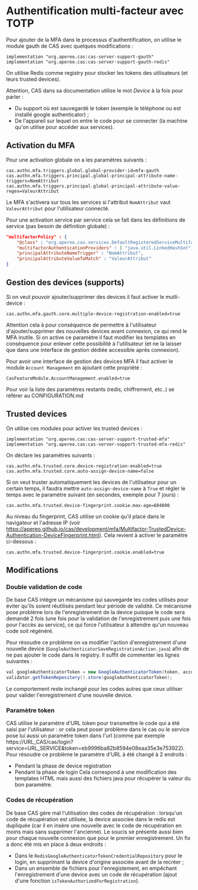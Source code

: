 
# Authentification multi-facteur avec TOTP

Pour ajouter de la MFA dans le processus d'authentification, on utilise le module gauth de CAS avec quelques modifications :
```
implementation "org.apereo.cas:cas-server-support-gauth"
implementation "org.apereo.cas:cas-server-support-gauth-redis"
```
On utilise Redis comme registry pour stocker les tokens des utilisateurs (et leurs trusted devices).

Attention, CAS dans sa documentation utilise le mot *Device* à la fois pour parler :
- Du support où est sauvegardé le token (exemple le téléphone ou est installé google authenticator) ;
- De l'appareil sur lequel on entre le code pour se connecter (la machine qu'on utilise pour accéder aux services). 

## Activation du MFA

Pour une activation globale on a les paramètres suivants :
```
cas.authn.mfa.triggers.global.global-provider-id=mfa-gauth
cas.authn.mfa.triggers.principal.global-principal-attribute-name-triggers=NomAttribut
cas.authn.mfa.triggers.principal.global-principal-attribute-value-regex=ValeurAttribut
```
Le MFA s'activera sur tous les services si l'attribut `NomAttribut` vaut `ValeurAttribut` pour l'utilisateur connecté.

Pour une activation service par service cela se fait dans les définitions de service (pas besoin de définition globale) :
```json
"multifactorPolicy" : {
	"@class" : "org.apereo.cas.services.DefaultRegisteredServiceMultifactorPolicy",
	"multifactorAuthenticationProviders" : [ "java.util.LinkedHashSet", [ "mfa-gauth" ] ],
	"principalAttributeNameTrigger" : "NomAttribut",
	"principalAttributeValueToMatch" : "ValeurAttribut"
}
```

## Gestion des devices (supports)

Si on veut pouvoir ajouter/supprimer des devices il faut activer le mutli-device :
```
cas.authn.mfa.gauth.core.multiple-device-registration-enabled=true
```
Attention cela à pour conséquence de permettre à l'utilisateur d'ajouter/supprimer des nouvelles devices avant connexion, ce qui rend le MFA inutile. Si on active ce paramètre il faut modifier les templates en conséquence pour enlever cette possibilité à l'utilisateur (et ne la laisser que dans une interface de gestion dédiée accessible après connexion).

Pour avoir une interface de gestion des devices MFA il faut activer le module `Account Management` en ajoutant cette propriété :
```
CasFeatureModule.AccountManagement.enabled=true
```

Pour voir la liste des paramètres restants (redis, chiffrement, etc..) se référer au CONFIGURATION.md

## Trusted devices

On utilise ces modules pour activer les trusted devices :
```
implementation "org.apereo.cas:cas-server-support-trusted-mfa"
implementation "org.apereo.cas:cas-server-support-trusted-mfa-redis"
```

On déclare les paramètres suivants :
```
cas.authn.mfa.trusted.core.device-registration-enabled=true
cas.authn.mfa.trusted.core.auto-assign-device-name=false
```

Si on veut truster automatiquement les devices de l'utilisateur pour un certain temps, il faudra mettre `auto-assign-device-name` à `True` et régler le temps avec le paramètre suivant (en secondes, exemple pour 7 jours) :
```
cas.authn.mfa.trusted.device-fingerprint.cookie.max-age=604800
```

Au niveau du fingerprint, CAS utilise un cookie qu'il place dans le navigateur et l'adresse IP (voir https://apereo.github.io/cas/development/mfa/Multifactor-TrustedDevice-Authentication-DeviceFingerprint.html). Cela revient à activer le paramètre ci-dessous :
```
cas.authn.mfa.trusted.device-fingerprint.cookie.enabled=true
```

## Modifications

### Double validation de code

De base CAS intègre un mécanisme qui sauvegarde les codes utilisés pour éviter qu'ils soient réutilisés pendant leur période de validité. Ce mécanisme pose problème lors de l'enregistrement de la device puisque le code sera demandé 2 fois (une fois pour la validation de l'enregistrement puis une fois pour l'accès au service), ce qui force l'utilisateur à attendre qu'un nouveau code soit régénéré. 

Pour résoudre ce problème on va modifier l'action d'enregistrement d'une nouvelle device (`GoogleAuthenticatorSaveRegistrationAction.java`) afin de ne pas ajouter le code dans le registry. Il suffit de commenter les lignes suivantes :
```java
val googleAuthenticatorToken = new GoogleAuthenticatorToken(token, account.getUsername());
validator.getTokenRepository().store(googleAuthenticatorToken);
```
Le comportement reste inchangé pour les codes autres que ceux utiliser pour valider l'enregistrement d'une nouvelle device.

### Paramètre token

CAS utilise le paramètre d'URL token pour transmettre le code qui a été saisi par l'utilisateur : or cela peut poser problème dans le cas ou le service pose lui aussi un paramètre token dans l'url (comme par exemple https://URL_CAS/cas/login?service=URL_SERVICE&token=eb9996ba82b8594e08eaa35e3e753922). Pour résoudre ce problème le paramètre d'URL à été changé à 2 endroits :
- Pendant la phase de device registration
- Pendant la phase de login
Cela correspond à une modification des templates HTML mais aussi des fichiers java pour récupérer la valeur du bon paramètre.

### Codes de récupération

De base CAS gère mal l'utilisation des codes de récupération : lorsqu'un code de récupération est utilisée, la device associée dans le redis est dupliquée (car il en insère une nouvelle avec le code de récupération en moins mais sans supprimer l'ancienne). Le soucis se présente aussi bien pour chaque nouvelle connexion que pour le premier enregistrement. Un fix a donc été mis en place à deux endroits :
- Dans le `RedisGoogleAuthenticatorTokenCredentialRepository` pour le login, en supprimant la device d'origine associée avant de la recréer ;
- Dans un ensemble de fichiers pour l'enregistement, en empêchant l'enregistrement d'une device avec un code de récupération (ajout d'une fonction `isTokenAuthorizedForRegistration`).